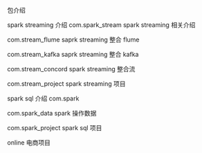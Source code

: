包介绍

spark streaming 介绍
com.spark_stream spark streaming 相关介绍

com.stream_flume saprk streaming 整合 flume

com.stream_kafka saprk streaming 整合 kafka

com.stream_concord spark streaming 整合流

com.stream_project spark streaming 项目

spark sql 介绍
com.spark

com.spark_data spark 操作数据

com.spark_project spark sql 项目


online 电商项目

